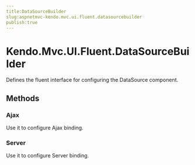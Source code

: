 ```yaml
---
title:DataSourceBuilder
slug:aspnetmvc-kendo.mvc.ui.fluent.datasourcebuilder
publish:true
---
```


# Kendo.Mvc.UI.Fluent.DataSourceBuilder
Defines the fluent interface for configuring the DataSource component.



## Methods

### Ajax
Use it to configure Ajax binding.





### Server
Use it to configure Server binding.






